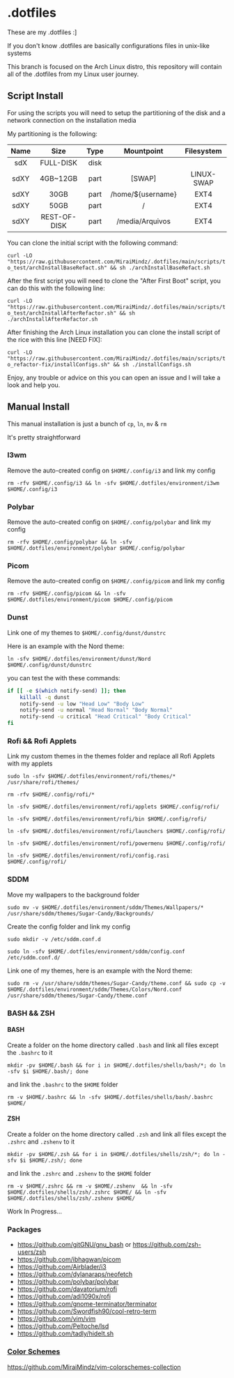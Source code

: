 # .dotfiles

These are my .dotfiles :]

If you don't know .dotfiles are basically configurations files in unix-like systems

This branch is focused on the Arch Linux distro, this repository will contain all of the .dotfiles from my Linux user journey.

## Script Install

For using the scripts you will need to setup the partitioning of the disk and a network connection on the installation media

My partitioning is the following:

| Name | Size         | Type | Mountpoint        | Filesystem |
|:----:|:------------:|:----:|:-----------------:|:----------:|
| sdX  | FULL-DISK    | disk |                   |            |
| sdXY | 4GB~12GB     | part | [SWAP]            | LINUX-SWAP |
| sdXY | 30GB         | part | /home/${username} | EXT4       |
| sdXY | 50GB         | part | /                 | EXT4       |
| sdXY | REST-OF-DISK | part | /media/Arquivos   | EXT4       |

You can clone the initial script with the following command:

`curl -LO "https://raw.githubusercontent.com/MiraiMindz/.dotfiles/main/scripts/to_test/archInstallBaseRefact.sh" && sh ./archInstallBaseRefact.sh`

After the first script you will need to clone the "After First Boot" script, you can do this with the following line:

`curl -LO "https://raw.githubusercontent.com/MiraiMindz/.dotfiles/main/scripts/to_test/archInstallAfterRefactor.sh" && sh ./archInstallAfterRefactor.sh`

After finishing the Arch Linux installation you can clone the install script of the rice with this line [NEED FIX]:

`curl -LO "https://raw.githubusercontent.com/MiraiMindz/.dotfiles/main/scripts/to_refactor-fix/installConfigs.sh" && sh ./installConfigs.sh`

Enjoy, any trouble or advice on this you can open an issue and I will take a look and help you.

## Manual Install

This manual installation is just a bunch of `cp`, `ln`, `mv` & `rm`

It's pretty straightforward

### I3wm

Remove the auto-created config on `$HOME/.config/i3` and link my config

`rm -rfv $HOME/.config/i3 && ln -sfv $HOME/.dotfiles/environment/i3wm $HOME/.config/i3`

### Polybar

Remove the auto-created config on `$HOME/.config/polybar` and link my config

`rm -rfv $HOME/.config/polybar && ln -sfv $HOME/.dotfiles/environment/polybar $HOME/.config/polybar`

### Picom

Remove the auto-created config on `$HOME/.config/picom` and link my config

`rm -rfv $HOME/.config/picom && ln -sfv $HOME/.dotfiles/environment/picom $HOME/.config/picom`

### Dunst

Link one of my themes to `$HOME/.config/dunst/dunstrc`

Here is an example with the Nord theme:

`ln -sfv $HOME/.dotfiles/environment/dunst/Nord $HOME/.config/dunst/dunstrc`

you can test the with these commands:

```sh
if [[ -e $(which notify-send) ]]; then
    killall -q dunst
    notify-send -u low "Head Low" "Body Low"
    notify-send -u normal "Head Normal" "Body Normal"
    notify-send -u critical "Head Critical" "Body Critical"
fi
```

### Rofi && Rofi Applets

Link my custom themes in the themes folder and replace all Rofi Applets with my applets

`sudo ln -sfv $HOME/.dotfiles/environment/rofi/themes/* /usr/share/rofi/themes/`

`rm -rfv $HOME/.config/rofi/*`

`ln -sfv $HOME/.dotfiles/environment/rofi/applets $HOME/.config/rofi/`

`ln -sfv $HOME/.dotfiles/environment/rofi/bin $HOME/.config/rofi/`

`ln -sfv $HOME/.dotfiles/environment/rofi/launchers $HOME/.config/rofi/`

`ln -sfv $HOME/.dotfiles/environment/rofi/powermenu $HOME/.config/rofi/`

`ln -sfv $HOME/.dotfiles/environment/rofi/config.rasi $HOME/.config/rofi/`

### SDDM

Move my wallpapers to the background folder

`sudo mv -v $HOME/.dotfiles/environment/sddm/Themes/Wallpapers/* /usr/share/sddm/themes/Sugar-Candy/Backgrounds/`

Create the config folder and link my config

`sudo mkdir -v /etc/sddm.conf.d`

`sudo ln -sfv $HOME/.dotfiles/environment/sddm/config.conf /etc/sddm.conf.d/`

Link one of my themes, here is an example with the Nord theme:

`sudo rm -v /usr/share/sddm/themes/Sugar-Candy/theme.conf && sudo cp -v $HOME/.dotfiles/environment/sddm/Themes/Colors/Nord.conf /usr/share/sddm/themes/Sugar-Candy/theme.conf`

### BASH && ZSH

#### BASH

Create a folder on the home directory called `.bash` and link all files except the `.bashrc` to it

`mkdir -pv $HOME/.bash && for i in $HOME/.dotfiles/shells/bash/*; do ln -sfv $i $HOME/.bash/; done`

and link the `.bashrc` to the `$HOME` folder

`rm -v $HOME/.bashrc && ln -sfv $HOME/.dotfiles/shells/bash/.bashrc $HOME/`

#### ZSH

Create a folder on the home directory called `.zsh` and link all files except the `.zshrc` and `.zshenv` to it

`mkdir -pv $HOME/.zsh && for i in $HOME/.dotfiles/shells/zsh/*; do ln -sfv $i $HOME/.zsh/; done`

and link the `.zshrc` and `.zshenv` to the `$HOME` folder

`rm -v $HOME/.zshrc && rm -v $HOME/.zshenv  && ln -sfv $HOME/.dotfiles/shells/zsh/.zshrc $HOME/ && ln -sfv $HOME/.dotfiles/shells/zsh/.zshenv $HOME/`

Work In Progress...

### Packages

- https://github.com/gitGNU/gnu_bash or https://github.com/zsh-users/zsh
- https://github.com/ibhagwan/picom
- https://github.com/Airblader/i3
- https://github.com/dylanaraps/neofetch
- https://github.com/polybar/polybar
- https://github.com/davatorium/rofi
- https://github.com/adi1090x/rofi
- https://github.com/gnome-terminator/terminator
- https://github.com/Swordfish90/cool-retro-term
- https://github.com/vim/vim
- https://github.com/Peltoche/lsd
- https://github.com/tadly/hideIt.sh

### [Color Schemes](https://github.com/MiraiMindz/vim-colorschemes-collection)

https://github.com/MiraiMindz/vim-colorschemes-collection
